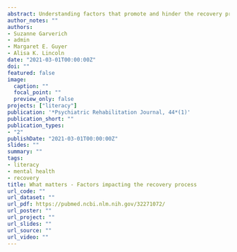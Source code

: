 ```yaml
---
abstract: Understanding factors that promote and hinder the recovery process for people living with serious mental illness remains of critical importance. We examine factors, including limited literacy, associated with mental health recovery among public mental health service users. This study uses data from a mixed-methods, service-user informed project focused on the impact of limited literacy in the lives of people with serious mental illness. Data from structured interviews evaluate perceptions of recovery as assessed with the Recovery Assessment Scale (RAS). Regression models examine factors related to recovery controlling for sociodemographic factors, literacy, neurocognition, mental health status, perceived social support, and stigma. Despite bivariate relationships between RAS and limited literacy, the full models suggest that other factors account for this relationship. These include mental health status, higher social support, higher self-reported community status, and higher stigma consciousness, as well as race for some models.  Our findings that social support and perceptions of community status are associated with higher scores on the RAS echo prior work demonstrating the importance of social connection and context in mental health recovery. Though literacy was not a predictor of recovery, further research should examine the relationship between literacy and recovery given the deep literature on literacy on health outcomes. In order to better support people in the recovery process it is important that more research is done to examine the complex relationship between stigma consciousness and recovery as well as understand the racial disparities that exist within the recovery subscales.
author_notes: ""
authors:
- Suzanne Garverich
- admin
- Margaret E. Guyer
- Alisa K. Lincoln
date: "2021-03-01T00:00:00Z"
doi: ""
featured: false
image:
  caption: ""
  focal_point: ""
  preview_only: false
projects: ["literacy"]
publication: '*Psychiatric Rehabilitation Journal, 44*(1)'
publication_short: ""
publication_types:
- "2"
publishDate: "2021-03-01T00:00:00Z"
slides: ""
summary: ""
tags:
- literacy
- mental health
- recovery
title: What matters - Factors impacting the recovery process
url_code: ""
url_dataset: ""
url_pdf: https://pubmed.ncbi.nlm.nih.gov/32271072/
url_poster: ""
url_project: ""
url_slides: ""
url_source: ""
url_video: ""
---
```

